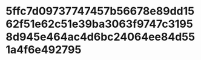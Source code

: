# 5ffc7d09737747457b56678e89dd1562f51e62c51e39ba3063f9747c31958d945e464ac4d6bc24064ee84d551a4f6e492795